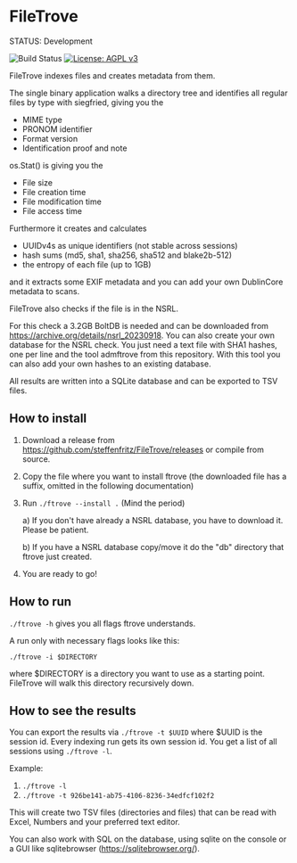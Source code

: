 # FileTrove
STATUS: Development

![Build Status](https://github.com/steffenfritz/FileTrove/actions/workflows/buildstatus.yml/badge.svg)
[![License: AGPL v3](https://img.shields.io/badge/License-AGPL_v3-blue.svg)](https://www.gnu.org/licenses/agpl-3.0)

FileTrove indexes files and creates metadata from them.

The single binary application walks a directory tree and identifies all regular files by type with siegfried, giving you the 

* MIME type
* PRONOM identifier
* Format version
* Identification proof and note


os.Stat() is giving you the

* File size
* File creation time
* File modification time
* File access time


Furthermore it creates and calculates

* UUIDv4s as unique identifiers (not stable across sessions)
* hash sums (md5, sha1, sha256, sha512 and blake2b-512)
* the entropy of each file (up to 1GB)

and it extracts some EXIF metadata and you can add your own DublinCore metadata to scans.

FileTrove also checks if the file is in the NSRL. 

For this check a 3.2GB BoltDB is needed and can be downloaded from https://archive.org/details/nsrl_20230918. You can also create your own database for the NSRL check. You just need a text file with SHA1 hashes, one per line and the tool admftrove from this repository. With this tool you can also add your own hashes to an existing database.

All results are written into a SQLite database and can be exported to TSV files.


## How to install
1. Download a release from https://github.com/steffenfritz/FileTrove/releases or compile from source.
2. Copy the file where you want to install ftrove (the downloaded file has a suffix, omitted in the following documentation)
3. Run `./ftrove --install .`  (Mind the period)
   
	a) If you don't have already a NSRL database, you have to download it. Please be patient.
    
	b) If you have a NSRL database copy/move it do the "db" directory that ftrove just created.

4. You are ready to go!

## How to run
`./ftrove -h` gives you all flags ftrove understands.

A run only with necessary flags looks like this:

`./ftrove -i $DIRECTORY`

where $DIRECTORY is a directory you want to use as a starting point. FileTrove will walk this directory recursively down.

## How to see the results
You can export the results via `./ftrove -t $UUID` where $UUID is the session id. 
Every indexing run gets its own session id. You get a list of all sessions using `./ftrove -l`. 

Example:

1. `./ftrove -l`
2. `./ftrove -t 926be141-ab75-4106-8236-34edfcf102f2`

This will create two TSV files (directories and files) that can be read with Excel, Numbers and your preferred text editor. 

You can also work with SQL on the database, using sqlite on the console or a GUI like sqlitebrowser (https://sqlitebrowser.org/).
